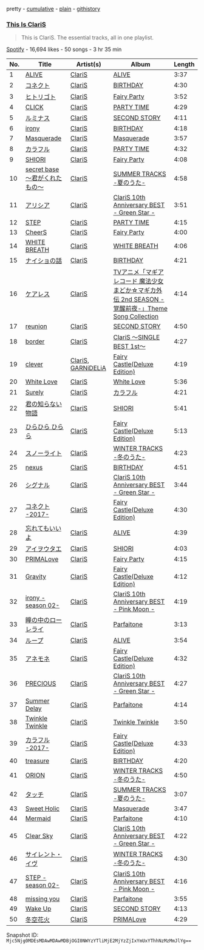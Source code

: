 pretty - [cumulative](/playlists/cumulative/37i9dQZF1DZ06evO36zBDs.md) - [plain](/playlists/plain/37i9dQZF1DZ06evO36zBDs) - [githistory](https://github.githistory.xyz/mackorone/spotify-playlist-archive/blob/main/playlists/plain/37i9dQZF1DZ06evO36zBDs)

### [This Is ClariS](https://open.spotify.com/playlist/37i9dQZF1DZ06evO36zBDs)

> This is ClariS\. The essential tracks, all in one playlist.

[Spotify](https://open.spotify.com/user/spotify) - 16,694 likes - 50 songs - 3 hr 35 min

| No. | Title | Artist(s) | Album | Length |
|---|---|---|---|---|
| 1 | [ALIVE](https://open.spotify.com/track/5cBmwNnKGLPRCQWzFS0r0Y) | [ClariS](https://open.spotify.com/artist/5htVtReJ3NAwcAdxdHpim3) | [ALIVE](https://open.spotify.com/album/7lpsmkTYFRiDNIDyKRRLXP) | 3:37 |
| 2 | [コネクト](https://open.spotify.com/track/3DZG4wc2NQbgjR2m8iXpG1) | [ClariS](https://open.spotify.com/artist/5htVtReJ3NAwcAdxdHpim3) | [BIRTHDAY](https://open.spotify.com/album/4bRHjrsaHEtOVdxmZrFAy7) | 4:30 |
| 3 | [ヒトリゴト](https://open.spotify.com/track/3Un2d5mEp5yLqaITkb1mS8) | [ClariS](https://open.spotify.com/artist/5htVtReJ3NAwcAdxdHpim3) | [Fairy Party](https://open.spotify.com/album/34cOizYrnROPXji1gfR38k) | 3:52 |
| 4 | [CLICK](https://open.spotify.com/track/3lVjrhRTt8nQ99kan7pOmj) | [ClariS](https://open.spotify.com/artist/5htVtReJ3NAwcAdxdHpim3) | [PARTY TIME](https://open.spotify.com/album/66y4Wxg2FCFTr6g67NXfYY) | 4:29 |
| 5 | [ルミナス](https://open.spotify.com/track/2imEBsXVoLpYTqkTAfycay) | [ClariS](https://open.spotify.com/artist/5htVtReJ3NAwcAdxdHpim3) | [SECOND STORY](https://open.spotify.com/album/33dTcMAujg3u1lpBsbUsWx) | 4:11 |
| 6 | [irony](https://open.spotify.com/track/3qLPnTQYkTObObPgncJQyS) | [ClariS](https://open.spotify.com/artist/5htVtReJ3NAwcAdxdHpim3) | [BIRTHDAY](https://open.spotify.com/album/4bRHjrsaHEtOVdxmZrFAy7) | 4:18 |
| 7 | [Masquerade](https://open.spotify.com/track/2NZ0LH20J4E7XiHdTMPsm5) | [ClariS](https://open.spotify.com/artist/5htVtReJ3NAwcAdxdHpim3) | [Masquerade](https://open.spotify.com/album/0pd3XK1IV3sHiJeQYselxG) | 3:57 |
| 8 | [カラフル](https://open.spotify.com/track/1w25qP6ViEMw24RdawuWZC) | [ClariS](https://open.spotify.com/artist/5htVtReJ3NAwcAdxdHpim3) | [PARTY TIME](https://open.spotify.com/album/66y4Wxg2FCFTr6g67NXfYY) | 4:32 |
| 9 | [SHIORI](https://open.spotify.com/track/3OBGuiLR37GJP0H8csaE3n) | [ClariS](https://open.spotify.com/artist/5htVtReJ3NAwcAdxdHpim3) | [Fairy Party](https://open.spotify.com/album/34cOizYrnROPXji1gfR38k) | 4:08 |
| 10 | [secret base 〜君がくれたもの〜](https://open.spotify.com/track/1jdLeQ1vyU9POww0oY8Smy) | [ClariS](https://open.spotify.com/artist/5htVtReJ3NAwcAdxdHpim3) | [SUMMER TRACKS \-夏のうた\-](https://open.spotify.com/album/6RdqPyLLLJr8K96ppojbgC) | 4:58 |
| 11 | [アリシア](https://open.spotify.com/track/48bApuUSPxV0TY1CeBXFfe) | [ClariS](https://open.spotify.com/artist/5htVtReJ3NAwcAdxdHpim3) | [ClariS 10th Anniversary BEST \- Green Star \-](https://open.spotify.com/album/52g9iztdfy5tL8hMeFi7Xe) | 3:51 |
| 12 | [STEP](https://open.spotify.com/track/5DvdcadbAkXdpITIKLycqx) | [ClariS](https://open.spotify.com/artist/5htVtReJ3NAwcAdxdHpim3) | [PARTY TIME](https://open.spotify.com/album/66y4Wxg2FCFTr6g67NXfYY) | 4:15 |
| 13 | [CheerS](https://open.spotify.com/track/2aD6xzt5z68nhUAe78GVvv) | [ClariS](https://open.spotify.com/artist/5htVtReJ3NAwcAdxdHpim3) | [Fairy Party](https://open.spotify.com/album/34cOizYrnROPXji1gfR38k) | 4:00 |
| 14 | [WHITE BREATH](https://open.spotify.com/track/60eixnGh71dTDl76Wpvd9J) | [ClariS](https://open.spotify.com/artist/5htVtReJ3NAwcAdxdHpim3) | [WHITE BREATH](https://open.spotify.com/album/6pGPeXHobvENA0wuJOAzEf) | 4:06 |
| 15 | [ナイショの話](https://open.spotify.com/track/0BDtQ3XsoRHYYcHvvVgFLE) | [ClariS](https://open.spotify.com/artist/5htVtReJ3NAwcAdxdHpim3) | [BIRTHDAY](https://open.spotify.com/album/4bRHjrsaHEtOVdxmZrFAy7) | 4:21 |
| 16 | [ケアレス](https://open.spotify.com/track/0vEGVn21baQ0D5xaWJgLCc) | [ClariS](https://open.spotify.com/artist/5htVtReJ3NAwcAdxdHpim3) | [TVアニメ「マギアレコード 魔法少女まどか☆マギカ外伝 2nd SEASON \-覚醒前夜\-」Theme Song Collection](https://open.spotify.com/album/2pw39NnC62DLxaNFeAYRui) | 4:14 |
| 17 | [reunion](https://open.spotify.com/track/3wvJE9X8azs237ZMPKsz33) | [ClariS](https://open.spotify.com/artist/5htVtReJ3NAwcAdxdHpim3) | [SECOND STORY](https://open.spotify.com/album/33dTcMAujg3u1lpBsbUsWx) | 4:50 |
| 18 | [border](https://open.spotify.com/track/1ZVZKOmy9RS4GhJ5Epj5MN) | [ClariS](https://open.spotify.com/artist/5htVtReJ3NAwcAdxdHpim3) | [ClariS 〜SINGLE BEST 1st〜](https://open.spotify.com/album/4QRz46oz5smqLdihwyl2bX) | 4:27 |
| 19 | [clever](https://open.spotify.com/track/7qNnUhpCnFBjOM37bysD0H) | [ClariS](https://open.spotify.com/artist/5htVtReJ3NAwcAdxdHpim3), [GARNiDELiA](https://open.spotify.com/artist/7MIbdLkqD1qQE35LSISIM6) | [Fairy Castle\(Deluxe Edition\)](https://open.spotify.com/album/0rH0uunj6T2TNLNKuHXjy4) | 4:19 |
| 20 | [White Love](https://open.spotify.com/track/3B1EQrVkFiaHHTFbspLrwX) | [ClariS](https://open.spotify.com/artist/5htVtReJ3NAwcAdxdHpim3) | [White Love](https://open.spotify.com/album/4Mk7ZN64AnujZEE2lgZ2JA) | 5:36 |
| 21 | [Surely](https://open.spotify.com/track/4NF9qpz2QP5IRdwZLdtsWC) | [ClariS](https://open.spotify.com/artist/5htVtReJ3NAwcAdxdHpim3) | [カラフル](https://open.spotify.com/album/3PWVzMnK8ZtdanDMssCIeN) | 4:21 |
| 22 | [君の知らない物語](https://open.spotify.com/track/4LggOGijGZuwoiYBXKoPM0) | [ClariS](https://open.spotify.com/artist/5htVtReJ3NAwcAdxdHpim3) | [SHIORI](https://open.spotify.com/album/00paTaIXU1wa5JRcpZE21q) | 5:41 |
| 23 | [ひらひら ひらら](https://open.spotify.com/track/5WCOCRgRtn8OfkDJfoyYYv) | [ClariS](https://open.spotify.com/artist/5htVtReJ3NAwcAdxdHpim3) | [Fairy Castle\(Deluxe Edition\)](https://open.spotify.com/album/0rH0uunj6T2TNLNKuHXjy4) | 5:13 |
| 24 | [スノーライト](https://open.spotify.com/track/0Kb74cofcnavVwe4Tpcdv9) | [ClariS](https://open.spotify.com/artist/5htVtReJ3NAwcAdxdHpim3) | [WINTER TRACKS \-冬のうた\-](https://open.spotify.com/album/7FZFPL1Z8sgWAlX30Sxr6n) | 4:23 |
| 25 | [nexus](https://open.spotify.com/track/1j6UfYcCYnSJa1FpdFBMEr) | [ClariS](https://open.spotify.com/artist/5htVtReJ3NAwcAdxdHpim3) | [BIRTHDAY](https://open.spotify.com/album/4bRHjrsaHEtOVdxmZrFAy7) | 4:51 |
| 26 | [シグナル](https://open.spotify.com/track/768HgRPmiEeeVKB5URxOJt) | [ClariS](https://open.spotify.com/artist/5htVtReJ3NAwcAdxdHpim3) | [ClariS 10th Anniversary BEST \- Green Star \-](https://open.spotify.com/album/52g9iztdfy5tL8hMeFi7Xe) | 3:44 |
| 27 | [コネクト \-2017\-](https://open.spotify.com/track/13gcdbzfAArRm6RDhijxM7) | [ClariS](https://open.spotify.com/artist/5htVtReJ3NAwcAdxdHpim3) | [Fairy Castle\(Deluxe Edition\)](https://open.spotify.com/album/0rH0uunj6T2TNLNKuHXjy4) | 4:30 |
| 28 | [忘れてもいいよ](https://open.spotify.com/track/4BbNUcHFb4ijbX1RYFDaU7) | [ClariS](https://open.spotify.com/artist/5htVtReJ3NAwcAdxdHpim3) | [ALIVE](https://open.spotify.com/album/2cKUf4iMPcKWFJHXvVEebU) | 4:39 |
| 29 | [アイヲウタエ](https://open.spotify.com/track/4qfhuChuz77EaZrqKgwHEA) | [ClariS](https://open.spotify.com/artist/5htVtReJ3NAwcAdxdHpim3) | [SHIORI](https://open.spotify.com/album/00paTaIXU1wa5JRcpZE21q) | 4:03 |
| 30 | [PRIMALove](https://open.spotify.com/track/0C0S6SJcJlAkPQHBT1qo7U) | [ClariS](https://open.spotify.com/artist/5htVtReJ3NAwcAdxdHpim3) | [Fairy Party](https://open.spotify.com/album/34cOizYrnROPXji1gfR38k) | 4:15 |
| 31 | [Gravity](https://open.spotify.com/track/31FWbJsuaaqqk87RwYRqNg) | [ClariS](https://open.spotify.com/artist/5htVtReJ3NAwcAdxdHpim3) | [Fairy Castle\(Deluxe Edition\)](https://open.spotify.com/album/0rH0uunj6T2TNLNKuHXjy4) | 4:12 |
| 32 | [irony \-season 02\-](https://open.spotify.com/track/6TrMn2s2KGLq00pQZNM5FB) | [ClariS](https://open.spotify.com/artist/5htVtReJ3NAwcAdxdHpim3) | [ClariS 10th Anniversary BEST \- Pink Moon \-](https://open.spotify.com/album/2jGthHZFI99DykepNSeGvw) | 4:19 |
| 33 | [瞳の中のローレライ](https://open.spotify.com/track/0GxGhggqr0zvTiFb5yEC4z) | [ClariS](https://open.spotify.com/artist/5htVtReJ3NAwcAdxdHpim3) | [Parfaitone](https://open.spotify.com/album/5vtV8mTQkDP2UORcFCXk8J) | 3:13 |
| 34 | [ループ](https://open.spotify.com/track/6PGD1qYRbfRcVIWBJ97Eup) | [ClariS](https://open.spotify.com/artist/5htVtReJ3NAwcAdxdHpim3) | [ALIVE](https://open.spotify.com/album/2cKUf4iMPcKWFJHXvVEebU) | 3:54 |
| 35 | [アネモネ](https://open.spotify.com/track/4D0wg2S4PdRvccSOVpu8zV) | [ClariS](https://open.spotify.com/artist/5htVtReJ3NAwcAdxdHpim3) | [Fairy Castle\(Deluxe Edition\)](https://open.spotify.com/album/0rH0uunj6T2TNLNKuHXjy4) | 4:32 |
| 36 | [PRECIOUS](https://open.spotify.com/track/6pY3mA8t0DUfQWL1HuyGxX) | [ClariS](https://open.spotify.com/artist/5htVtReJ3NAwcAdxdHpim3) | [ClariS 10th Anniversary BEST \- Green Star \-](https://open.spotify.com/album/52g9iztdfy5tL8hMeFi7Xe) | 4:27 |
| 37 | [Summer Delay](https://open.spotify.com/track/5fvAqSz4TvHyXyn4mqR11J) | [ClariS](https://open.spotify.com/artist/5htVtReJ3NAwcAdxdHpim3) | [Parfaitone](https://open.spotify.com/album/5vtV8mTQkDP2UORcFCXk8J) | 4:14 |
| 38 | [Twinkle Twinkle](https://open.spotify.com/track/6ZgkaVkKBrvZtOefIIPI8f) | [ClariS](https://open.spotify.com/artist/5htVtReJ3NAwcAdxdHpim3) | [Twinkle Twinkle](https://open.spotify.com/album/7ti4tcjdsbO4J9aENCzaoX) | 3:50 |
| 39 | [カラフル \-2017\-](https://open.spotify.com/track/1yGtzIGEap6EE5jsRly23m) | [ClariS](https://open.spotify.com/artist/5htVtReJ3NAwcAdxdHpim3) | [Fairy Castle\(Deluxe Edition\)](https://open.spotify.com/album/0rH0uunj6T2TNLNKuHXjy4) | 4:33 |
| 40 | [treasure](https://open.spotify.com/track/0a6dL9FS3oWoGlAtR3yxQr) | [ClariS](https://open.spotify.com/artist/5htVtReJ3NAwcAdxdHpim3) | [BIRTHDAY](https://open.spotify.com/album/4bRHjrsaHEtOVdxmZrFAy7) | 4:20 |
| 41 | [ORION](https://open.spotify.com/track/5hwhF9mnsPRQvJBSbZRoUG) | [ClariS](https://open.spotify.com/artist/5htVtReJ3NAwcAdxdHpim3) | [WINTER TRACKS \-冬のうた\-](https://open.spotify.com/album/7FZFPL1Z8sgWAlX30Sxr6n) | 4:50 |
| 42 | [タッチ](https://open.spotify.com/track/6FnQ5TUNu8DJxKJDwYeFJR) | [ClariS](https://open.spotify.com/artist/5htVtReJ3NAwcAdxdHpim3) | [SUMMER TRACKS \-夏のうた\-](https://open.spotify.com/album/6RdqPyLLLJr8K96ppojbgC) | 3:07 |
| 43 | [Sweet Holic](https://open.spotify.com/track/5jIa584Dyf6YzMFUsdWRkq) | [ClariS](https://open.spotify.com/artist/5htVtReJ3NAwcAdxdHpim3) | [Masquerade](https://open.spotify.com/album/2DvBe1kVqRuZHzsVNZOu1p) | 3:47 |
| 44 | [Mermaid](https://open.spotify.com/track/20iLkzds9JViZjGm7BZQB2) | [ClariS](https://open.spotify.com/artist/5htVtReJ3NAwcAdxdHpim3) | [Parfaitone](https://open.spotify.com/album/5vtV8mTQkDP2UORcFCXk8J) | 4:10 |
| 45 | [Clear Sky](https://open.spotify.com/track/4hyUMlOse5Cs037QohpGFM) | [ClariS](https://open.spotify.com/artist/5htVtReJ3NAwcAdxdHpim3) | [ClariS 10th Anniversary BEST \- Green Star \-](https://open.spotify.com/album/52g9iztdfy5tL8hMeFi7Xe) | 4:22 |
| 46 | [サイレント・イヴ](https://open.spotify.com/track/6uAXBkG7WNNFa4qg2xEYoH) | [ClariS](https://open.spotify.com/artist/5htVtReJ3NAwcAdxdHpim3) | [WINTER TRACKS \-冬のうた\-](https://open.spotify.com/album/7FZFPL1Z8sgWAlX30Sxr6n) | 4:30 |
| 47 | [STEP \-season 02\-](https://open.spotify.com/track/4jPW4GbHYbgWrNEpoS2mES) | [ClariS](https://open.spotify.com/artist/5htVtReJ3NAwcAdxdHpim3) | [ClariS 10th Anniversary BEST \- Pink Moon \-](https://open.spotify.com/album/2jGthHZFI99DykepNSeGvw) | 4:16 |
| 48 | [missing you](https://open.spotify.com/track/40AUDiMUMRhyx0IzQWY7MD) | [ClariS](https://open.spotify.com/artist/5htVtReJ3NAwcAdxdHpim3) | [Parfaitone](https://open.spotify.com/album/5vtV8mTQkDP2UORcFCXk8J) | 3:55 |
| 49 | [Wake Up](https://open.spotify.com/track/2bQTmdOKGgqO2OT2jEVf1g) | [ClariS](https://open.spotify.com/artist/5htVtReJ3NAwcAdxdHpim3) | [SECOND STORY](https://open.spotify.com/album/33dTcMAujg3u1lpBsbUsWx) | 4:13 |
| 50 | [冬空花火](https://open.spotify.com/track/6eArFjBGBVdWlCwOIZzmi5) | [ClariS](https://open.spotify.com/artist/5htVtReJ3NAwcAdxdHpim3) | [PRIMALove](https://open.spotify.com/album/5Qq5eR5DCQczvzzLV7e1LX) | 4:29 |

Snapshot ID: `Mjc5Njg0MDEsMDAwMDAwMDBjOGI0NWYzYTliMjE2MjYzZjIxYmUxYThhNzMzMmJlYg==`
